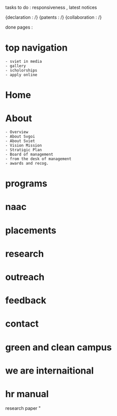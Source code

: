 
tasks to do :
responsiveness , latest notices

{declaration : /}
{patents : /}
{collaboration : /}


done pages : 
# top navigation
    - sviet in media
    - gallery 
    - scholorships
    - apply online
# Home
# About
    - Overview
    - About Svgoi
    - About Sviet
    - Vision Mission
    - Stratigic Plan
    - Board of management
    - from the desk of management
    - awards and recog.
# programs
# naac
# placements
# research
# outreach
# feedback
# contact
# green and clean campus
# we are internaitional
# hr manual


research paper " 
